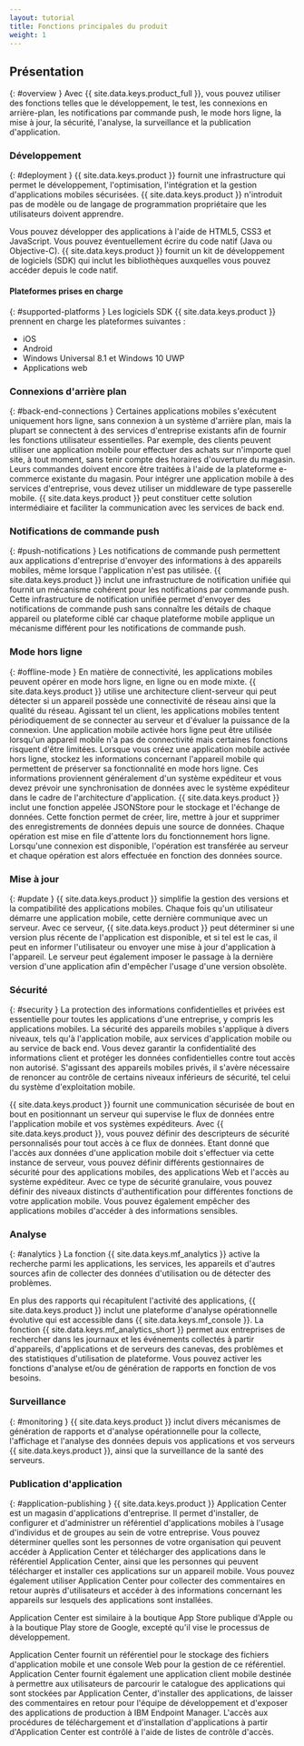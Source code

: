 ```yaml
---
layout: tutorial
title: Fonctions principales du produit
weight: 1
---
```

<!-- NLS_CHARSET=UTF-8 -->
## Présentation
{: #overview }
Avec {{ site.data.keys.product_full }}, vous pouvez utiliser des fonctions telles que le développement, le test, les connexions en arrière-plan, les notifications par commande push, le mode hors ligne, la mise à jour, la sécurité, l'analyse, la surveillance et la publication d'application.

### Développement
{: #deployment }
{{ site.data.keys.product }} fournit une infrastructure qui permet le développement, l'optimisation, l'intégration et la gestion d'applications mobiles sécurisées. {{ site.data.keys.product }} n'introduit pas de modèle ou de langage de programmation propriétaire que les utilisateurs doivent apprendre.

Vous pouvez développer des applications à l'aide de HTML5, CSS3 et JavaScript. Vous pouvez éventuellement écrire du code natif (Java ou Objective-C). {{ site.data.keys.product }}
fournit un kit de développement de logiciels (SDK) qui inclut les bibliothèques auxquelles vous pouvez accéder depuis le code natif.

#### Plateformes prises en charge
{: #supported-platforms }
Les logiciels SDK {{ site.data.keys.product }} prennent en charge les plateformes suivantes :

* iOS
* Android
* Windows Universal 8.1 et Windows 10 UWP
* Applications web

### Connexions d'arrière plan
{: #back-end-connections }
Certaines applications mobiles s'exécutent uniquement hors ligne, sans connexion à un système d'arrière plan, mais la plupart se connectent à des services d'entreprise existants afin de fournir les fonctions utilisateur essentielles. Par exemple, des clients peuvent utiliser une application mobile pour effectuer des achats sur n'importe quel site, à tout moment, sans tenir compte des horaires d'ouverture du  magasin. Leurs commandes doivent encore être traitées à l'aide de la plateforme e-commerce existante du magasin. Pour intégrer une application mobile à des services d'entreprise, vous devez utiliser un middleware de type passerelle mobile. {{ site.data.keys.product }} peut constituer cette solution intermédiaire et faciliter la communication avec les services de back end.

### Notifications de commande push
{: #push-notifications }
Les notifications de commande push permettent aux applications d'entreprise d'envoyer des informations à des appareils mobiles, même lorsque l'application n'est pas utilisée. {{ site.data.keys.product }} inclut une infrastructure de notification unifiée qui fournit un mécanisme cohérent pour les notifications par commande push. Cette
infrastructure de notification unifiée permet d'envoyer des notifications de commande push sans connaître les détails de chaque appareil ou plateforme ciblé
car chaque plateforme mobile applique un mécanisme différent pour les notifications de commande push.

### Mode hors ligne
{: #offline-mode }
En matière de connectivité, les applications mobiles peuvent opérer en mode hors ligne, en ligne ou en mode mixte. {{ site.data.keys.product }}
utilise une architecture client-serveur qui peut détecter si un appareil possède une connectivité de réseau ainsi que la qualité du réseau. Agissant tel un client, les applications mobiles tentent périodiquement de se connecter au serveur et d'évaluer la puissance de la connexion. Une application mobile activée hors ligne peut être utilisée lorsqu'un appareil mobile n'a pas de connectivité mais certaines fonctions risquent d'être limitées. Lorsque
vous créez une application mobile activée hors ligne, stockez les informations concernant l'appareil mobile qui permettent de préserver sa fonctionnalité en
mode hors ligne. Ces informations proviennent généralement d'un système expéditeur et vous devez prévoir une synchronisation de données avec le système expéditeur dans le cadre de l'architecture d'application. {{ site.data.keys.product }} inclut une fonction appelée JSONStore pour le stockage et l'échange de données. Cette fonction permet de créer, lire, mettre à jour et supprimer des enregistrements de données depuis une source de données. Chaque opération est mise en file d'attente lors du fonctionnement hors ligne. Lorsqu'une connexion est disponible, l'opération est transférée au serveur et chaque opération est alors effectuée en fonction des données source.

### Mise à jour
{: #update }
{{ site.data.keys.product }} simplifie la gestion des versions et la compatibilité des applications mobiles. Chaque fois qu'un utilisateur démarre une application mobile, cette dernière communique avec un serveur. Avec ce serveur,
{{ site.data.keys.product }}
peut déterminer si une version plus récente de l'application est disponible, et si tel est le cas, il peut en informer l'utilisateur ou envoyer une mise à
jour d'application à l'appareil. Le serveur peut également imposer le passage à la dernière version d'une application afin d'empêcher l'usage d'une version obsolète.

### Sécurité
{: #security }
La protection des informations confidentielles et privées est essentielle pour toutes les applications d'une entreprise, y compris les applications mobiles. La sécurité des appareils mobiles s'applique à divers niveaux, tels qu'à l'application mobile, aux services d'application mobile ou au service de back end. Vous devez garantir la confidentialité des informations client et protéger les données confidentielles contre tout accès non autorisé. S'agissant
des appareils mobiles privés, il s'avère nécessaire de renoncer au contrôle de certains niveaux inférieurs de sécurité, tel celui du système d'exploitation
mobile.

{{ site.data.keys.product }} fournit une communication sécurisée de bout en bout en positionnant un serveur qui supervise le flux de données entre l'application mobile et vos systèmes expéditeurs. Avec {{ site.data.keys.product }}, vous pouvez définir des descripteurs de sécurité personnalisés pour tout accès à ce flux de données. Etant donné que l'accès aux données d'une application mobile doit s'effectuer via cette instance de serveur, vous pouvez définir différents gestionnaires de sécurité pour des applications mobiles, des applications Web et l'accès au système expéditeur. Avec ce type de sécurité granulaire, vous pouvez définir des niveaux distincts d'authentification pour différentes fonctions de votre application mobile. Vous
pouvez également empêcher des applications mobiles d'accéder à des informations sensibles.

### Analyse
{: #analytics }
La fonction {{ site.data.keys.mf_analytics }} active la recherche parmi les applications, les services, les appareils et d'autres sources afin de collecter des données d'utilisation ou de détecter des problèmes.

En
plus des rapports qui récapitulent l'activité des applications,
{{ site.data.keys.product }} inclut une plateforme d'analyse
opérationnelle évolutive qui est accessible dans {{ site.data.keys.mf_console }}. La fonction {{ site.data.keys.mf_analytics_short }} permet aux entreprises de rechercher dans les journaux et les événements collectés à partir d'appareils, d'applications et de serveurs des canevas, des problèmes et des statistiques d'utilisation de plateforme. Vous pouvez activer les fonctions d'analyse et/ou de génération de rapports en fonction de vos besoins.

### Surveillance
{: #monitoring }
{{ site.data.keys.product }} inclut divers mécanismes de génération de rapports et d'analyse opérationnelle pour la collecte, l'affichage et l'analyse des données depuis vos applications et vos serveurs {{ site.data.keys.product }}, ainsi que la surveillance de la santé des serveurs.

### Publication d'application
{: #application-publishing }
{{ site.data.keys.product }} Application Center
est un magasin d'applications d'entreprise. Il permet d'installer, de configurer et d'administrer un référentiel d'applications mobiles à l'usage d'individus et de groupes au sein de votre entreprise. Vous pouvez déterminer quelles sont les personnes de votre organisation qui peuvent accéder à Application Center et télécharger des applications dans le référentiel Application Center, ainsi que les personnes qui peuvent télécharger et installer ces applications sur un appareil mobile. Vous pouvez également utiliser Application Center pour collecter des commentaires en retour auprès d'utilisateurs et accéder à des informations concernant
les appareils sur lesquels des applications sont installées.

Application Center est similaire à la boutique App Store publique d'Apple ou à la boutique Play store de Google, excepté qu'il vise le processus de développement.

Application Center fournit un référentiel pour le stockage des fichiers d'application mobile et une console Web pour la gestion de ce référentiel. Application Center fournit également une application client mobile destinée à permettre aux utilisateurs de parcourir le catalogue des applications qui sont stockées par Application Center, d'installer des applications, de laisser des commentaires en retour pour l'équipe de développement et d'exposer des applications de production à IBM Endpoint Manager. L'accès aux procédures de téléchargement et d'installation d'applications à partir d'Application Center est contrôlé à l'aide de listes de contrôle d'accès.
